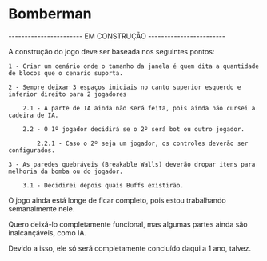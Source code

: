 # Bomberman

----------------------- EM CONSTRUÇÃO ------------------------

A construção do jogo deve ser baseada nos seguintes pontos:

	1 - Criar um cenário onde o tamanho da janela é quem dita a quantidade de blocos que o cenario suporta.

	2 - Sempre deixar 3 espaços iniciais no canto superior esquerdo e inferior direito para 2 jogadores
	
		2.1 - A parte de IA ainda não será feita, pois ainda não cursei a cadeira de IA.
    
		2.2 - O 1º jogador decidirá se o 2º será bot ou outro jogador.

			2.2.1 - Caso o 2º seja um jogador, os controles deverão ser configurados.
    	
	3 - As paredes quebráveis (Breakable Walls) deverão dropar itens para melhoria da bomba ou do jogador.

		3.1 - Decidirei depois quais Buffs existirão.
	

O jogo ainda está longe de ficar completo, pois estou trabalhando semanalmente nele.

Quero deixá-lo completamente funcional, mas algumas partes ainda são inalcançáveis, como IA.

Devido a isso, ele só será completamente concluído daqui a 1 ano, talvez.
